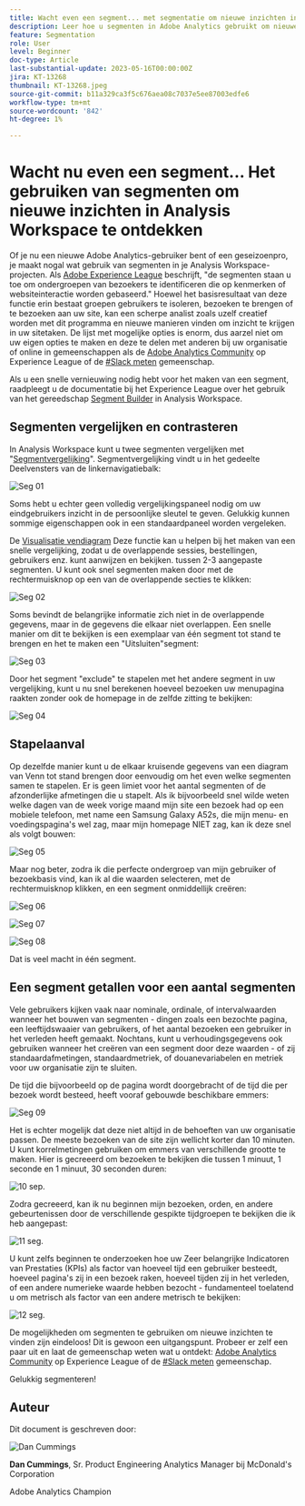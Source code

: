 ```yaml
---
title: Wacht even een segment... met segmentatie om nieuwe inzichten in Analysis Workspace te ontdekken
description: Leer hoe u segmenten in Adobe Analytics gebruikt om nieuwe inzichten te ontdekken uit uw Analysis Workspace-visualisaties en vrije-vormtabellen.
feature: Segmentation
role: User
level: Beginner
doc-type: Article
last-substantial-update: 2023-05-16T00:00:00Z
jira: KT-13268
thumbnail: KT-13268.jpeg
source-git-commit: b11a329ca3f5c676aea08c7037e5ee87003edfe6
workflow-type: tm+mt
source-wordcount: '842'
ht-degree: 1%

---
```



# Wacht nu even een segment... Het gebruiken van segmenten om nieuwe inzichten in Analysis Workspace te ontdekken

Of je nu een nieuwe Adobe Analytics-gebruiker bent of een geseizoenpro, je maakt nogal wat gebruik van segmenten in je Analysis Workspace-projecten. Als [Adobe Experience League](https://experienceleague.adobe.com/docs/analytics/components/segmentation/seg-overview.html?lang=nl-NL) beschrijft, &quot;de segmenten staan u toe om ondergroepen van bezoekers te identificeren die op kenmerken of websiteinteractie worden gebaseerd.&quot; Hoewel het basisresultaat van deze functie erin bestaat groepen gebruikers te isoleren, bezoeken te brengen of te bezoeken aan uw site, kan een scherpe analist zoals uzelf creatief worden met dit programma en nieuwe manieren vinden om inzicht te krijgen in uw sitetaken. De lijst met mogelijke opties is enorm, dus aarzel niet om uw eigen opties te maken en deze te delen met anderen bij uw organisatie of online in gemeenschappen als de [Adobe Analytics Community](https://experienceleaguecommunities.adobe.com/t5/adobe-analytics/ct-p/adobe-analytics-community) op Experience League of de [#Slack meten](https://www.measure.chat/) gemeenschap.

Als u een snelle vernieuwing nodig hebt voor het maken van een segment, raadpleegt u de documentatie bij het Experience League over het gebruik van het gereedschap [Segment Builder](https://experienceleague.adobe.com/docs/analytics/components/segmentation/segmentation-workflow/seg-build.html?lang=nl-NL) in Analysis Workspace.

## Segmenten vergelijken en contrasteren

In Analysis Workspace kunt u twee segmenten vergelijken met &quot;[Segmentvergelijking](https://experienceleague.adobe.com/docs/analytics/analyze/analysis-workspace/panels/segment-comparison/segment-comparison.html?lang=nl-NL)&quot;. Segmentvergelijking vindt u in het gedeelte Deelvensters van de linkernavigatiebalk:

![Seg 01](assets/seg01.png)

Soms hebt u echter geen volledig vergelijkingspaneel nodig om uw eindgebruikers inzicht in de persoonlijke sleutel te geven. Gelukkig kunnen sommige eigenschappen ook in een standaardpaneel worden vergeleken.

De [Visualisatie vendiagram](https://experienceleague.adobe.com/docs/analytics/analyze/analysis-workspace/visualizations/venn.html?lang=nl-NL) Deze functie kan u helpen bij het maken van een snelle vergelijking, zodat u de overlappende sessies, bestellingen, gebruikers enz. kunt aanwijzen en bekijken. tussen 2-3 aangepaste segmenten. U kunt ook snel segmenten maken door met de rechtermuisknop op een van de overlappende secties te klikken:

![Seg 02](assets/s02.png)

Soms bevindt de belangrijke informatie zich niet in de overlappende gegevens, maar in de gegevens die elkaar niet overlappen. Een snelle manier om dit te bekijken is een exemplaar van één segment tot stand te brengen en het te maken een &quot;Uitsluiten&quot;segment:

![Seg 03](assets/s03.png)

Door het segment &quot;exclude&quot; te stapelen met het andere segment in uw vergelijking, kunt u nu snel berekenen hoeveel bezoeken uw menupagina raakten zonder ook de homepage in de zelfde zitting te bekijken:

![Seg 04](assets/s04.png)

## Stapelaanval

Op dezelfde manier kunt u de elkaar kruisende gegevens van een diagram van Venn tot stand brengen door eenvoudig om het even welke segmenten samen te stapelen. Er is geen limiet voor het aantal segmenten of de afzonderlijke afmetingen die u stapelt. Als ik bijvoorbeeld snel wilde weten welke dagen van de week vorige maand mijn site een bezoek had op een mobiele telefoon, met name een Samsung Galaxy A52s, die mijn menu- en voedingspagina&#39;s wel zag, maar mijn homepage NIET zag, kan ik deze snel als volgt bouwen:

![Seg 05](assets/s05.png)

Maar nog beter, zodra ik die perfecte ondergroep van mijn gebruiker of bezoekbasis vind, kan ik al die waarden selecteren, met de rechtermuisknop klikken, en een segment onmiddellijk creëren:

![Seg 06](assets/s06.png)

![Seg 07](assets/s07.png)

![Seg 08](assets/s08.png)

Dat is veel macht in één segment.

## Een segment getallen voor een aantal segmenten

Vele gebruikers kijken vaak naar nominale, ordinale, of intervalwaarden wanneer het bouwen van segmenten - dingen zoals een bezochte pagina, een leeftijdswaaier van gebruikers, of het aantal bezoeken een gebruiker in het verleden heeft gemaakt. Nochtans, kunt u verhoudingsgegevens ook gebruiken wanneer het creëren van een segment door deze waarden - of zij standaardafmetingen, standaardmetriek, of douanevariabelen en metriek voor uw organisatie zijn te sluiten.

De tijd die bijvoorbeeld op de pagina wordt doorgebracht of de tijd die per bezoek wordt besteed, heeft vooraf gebouwde beschikbare emmers:

![Seg 09](assets/s09.png)

Het is echter mogelijk dat deze niet altijd in de behoeften van uw organisatie passen. De meeste bezoeken van de site zijn wellicht korter dan 10 minuten. U kunt korrelmetingen gebruiken om emmers van verschillende grootte te maken. Hier is gecreeerd om bezoeken te bekijken die tussen 1 minuut, 1 seconde en 1 minuut, 30 seconden duren:

![10 sep.](assets/s10.png)

Zodra gecreeerd, kan ik nu beginnen mijn bezoeken, orden, en andere gebeurtenissen door de verschillende gespikte tijdgroepen te bekijken die ik heb aangepast:

![11 seg.](assets/s11.png)

U kunt zelfs beginnen te onderzoeken hoe uw Zeer belangrijke Indicatoren van Prestaties (KPIs) als factor van hoeveel tijd een gebruiker besteedt, hoeveel pagina&#39;s zij in een bezoek raken, hoeveel tijden zij in het verleden, of een andere numerieke waarde hebben bezocht - fundamenteel toelatend u om metrisch als factor van een andere metrisch te bekijken:

![12 seg.](assets/s12.png)

De mogelijkheden om segmenten te gebruiken om nieuwe inzichten te vinden zijn eindeloos! Dit is gewoon een uitgangspunt. Probeer er zelf een paar uit en laat de gemeenschap weten wat u ontdekt: [Adobe Analytics Community](https://experienceleaguecommunities.adobe.com/t5/adobe-analytics/ct-p/adobe-analytics-community) op Experience League of de [#Slack meten](https://www.measure.chat/) gemeenschap.

Gelukkig segmenteren!

## Auteur

Dit document is geschreven door:

![Dan Cummings](assets/seg13.png)

**Dan Cummings**, Sr. Product Engineering Analytics Manager bij McDonald&#39;s Corporation

Adobe Analytics Champion

